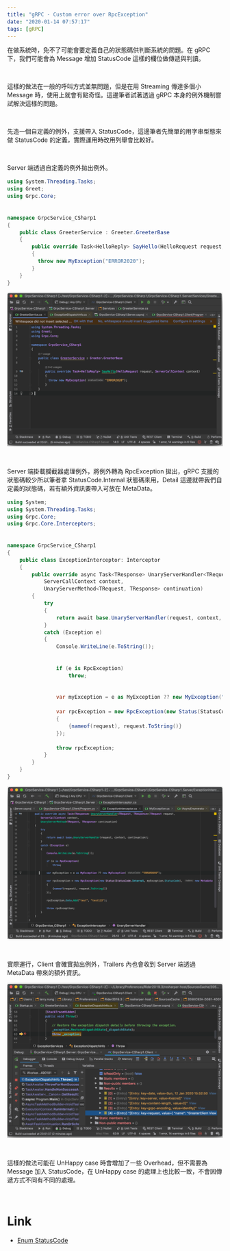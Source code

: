 ```yaml
---
title: "gRPC - Custom error over RpcException"
date: "2020-01-14 07:57:17"
tags: [gRPC]
---
```



在做系統時，免不了可能會要定義自己的狀態碼供判斷系統的問題。在 gRPC 下，我們可能會為 Message 增加 StatusCode 這樣的欄位做傳遞與判讀。

<!-- More -->

</br>

這樣的做法在一般的呼叫方式並無問題，但是在用 Streaming 傳達多個小 Message 時，使用上就會有點奇怪。這邊筆者試著透過 gRPC 本身的例外機制嘗試解決這樣的問題。  

</br>


先造一個自定義的例外，支援帶入 StatusCode，這邊筆者先簡單的用字串型態來做 StatusCode 的定義，實際運用時改用列舉會比較好。  

</br>


Server 端透過自定義的例外拋出例外。  

```c#
using System.Threading.Tasks;
using Greet;
using Grpc.Core;


namespace GrpcService_CSharp1
{
    public class GreeterService : Greeter.GreeterBase
    {
        public override Task<HelloReply> SayHello(HelloRequest request, ServerCallContext context)
        {
          throw new MyException("ERROR2020");
        }
    }
}
```

![1.png](1.png)

</br>


Server 端掛載攔截器處理例外，將例外轉為 RpcException 拋出，gRPC 支援的狀態碼較少所以筆者拿 StatusCode.Internal 狀態碼來用，Detail 這邊就帶我們自定義的狀態碼，若有額外資訊要帶入可放在 MetaData。  

```c#
using System;
using System.Threading.Tasks;
using Grpc.Core;
using Grpc.Core.Interceptors;


namespace GrpcService_CSharp1
{
    public class ExceptionInterceptor: Interceptor
    {
        public override async Task<TResponse> UnaryServerHandler<TRequest, TResponse>(TRequest request,
            ServerCallContext context,
            UnaryServerMethod<TRequest, TResponse> continuation)
        {
            try
            {
                return await base.UnaryServerHandler(request, context, continuation);
            }
            catch (Exception e)
            {
                Console.WriteLine(e.ToString());


                if (e is RpcException)
                    throw;


                var myException = e as MyException ?? new MyException("ERROR9999");

                var rpcException = new RpcException(new Status(StatusCode.Internal, myException.StatusCode), new Metadata
                {
                    {nameof(request), request.ToString()}
                });

                throw rpcException;
            }
        }
    }
}
```

![2.png](2.png)

</br>


實際運行，Client 會確實拋出例外，Trailers 內也會收到 Server 端透過 MetaData 帶來的額外資訊。  

![3.png](3.png)

</br>


這樣的做法可能在 UnHappy case 時會增加了一些 Overhead，但不需要為 Message 加入 StatusCode，在 UnHappy case 的處理上也比較一致，不會因傳遞方式不同有不同的處理。  

</br>


Link
====
* [Enum StatusCode](csharp/api/Grpc.Core.StatusCode.html)
